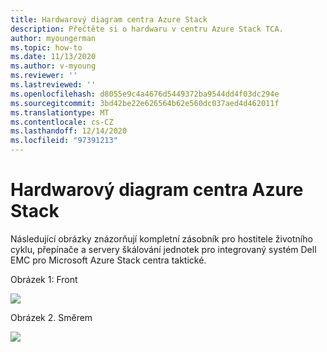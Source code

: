 ```yaml
---
title: Hardwarový diagram centra Azure Stack
description: Přečtěte si o hardwaru v centru Azure Stack TCA.
author: myoungerman
ms.topic: how-to
ms.date: 11/13/2020
ms.author: v-myoung
ms.reviewer: ''
ms.lastreviewed: ''
ms.openlocfilehash: d8055e9c4a4676d5449372ba9544dd4f03dc294e
ms.sourcegitcommit: 3bd42be22e626564b62e560dc037aed4d462011f
ms.translationtype: MT
ms.contentlocale: cs-CZ
ms.lasthandoff: 12/14/2020
ms.locfileid: "97391213"
---
```

# <a name="azure-stack-hub-hardware-diagram"></a>Hardwarový diagram centra Azure Stack

Následující obrázky znázorňují kompletní zásobník pro hostitele životního cyklu, přepínače a servery škálování jednotek pro integrovaný systém Dell EMC pro Microsoft Azure Stack centra taktické.

Obrázek 1: Front

![](media/image-58.png)

Obrázek 2. Směrem

![](media/image-59.png)


